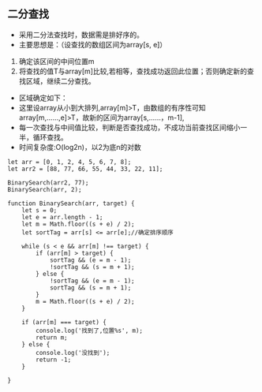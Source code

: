 ## 二分查找

- 采用二分法查找时，数据需是排好序的。
- 主要思想是：（设查找的数组区间为array[s, e]）
1. 确定该区间的中间位置m
2. 将查找的值T与array[m]比较,若相等，查找成功返回此位置；否则确定新的查找区域，继续二分查找。

- 区域确定如下：
- 这里设array从小到大排列,array[m]>T，由数组的有序性可知array[m,……,e]>T，故新的区间为array[s,……，m-1],
- 每一次查找与中间值比较，判断是否查找成功，不成功当前查找区间缩小一半，循环查找。
- 时间复杂度:O(log2n)，以2为底n的对数

```
let arr = [0, 1, 2, 4, 5, 6, 7, 8];
let arr2 = [88, 77, 66, 55, 44, 33, 22, 11];

BinarySearch(arr2, 77);
BinarySearch(arr, 2);

function BinarySearch(arr, target) {
    let s = 0;
    let e = arr.length - 1;
    let m = Math.floor((s + e) / 2);
    let sortTag = arr[s] <= arr[e];//确定排序顺序

    while (s < e && arr[m] !== target) {
        if (arr[m] > target) {
            sortTag && (e = m - 1);
            !sortTag && (s = m + 1);
        } else {
            !sortTag && (e = m - 1);
            sortTag && (s = m + 1);
        }
        m = Math.floor((s + e) / 2);
    }

    if (arr[m] === target) {
        console.log('找到了,位置%s', m);
        return m;
    } else {
        console.log('没找到');
        return -1;
    }

}

```